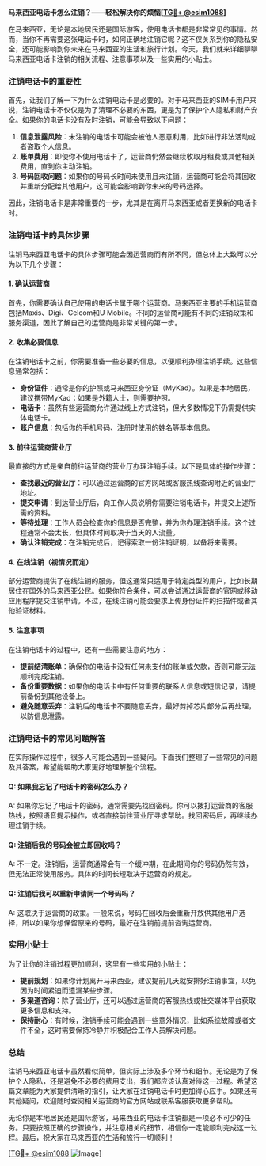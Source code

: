 **马来西亚电话卡怎么注销？——轻松解决你的烦恼[[TG💪+ @esim1088](https://t.me/s/esim1088)]**

在马来西亚，无论是本地居民还是国际游客，使用电话卡都是非常常见的事情。然而，当你不再需要这张电话卡时，如何正确地注销它呢？这不仅关系到你的隐私安全，还可能影响到你未来在马来西亚的生活和旅行计划。今天，我们就来详细聊聊马来西亚电话卡注销的相关流程、注意事项以及一些实用的小贴士。

### 注销电话卡的重要性

首先，让我们了解一下为什么注销电话卡是必要的。对于马来西亚的SIM卡用户来说，注销电话卡不仅仅是为了清理不必要的东西，更是为了保护个人隐私和财产安全。如果你的电话卡没有及时注销，可能会导致以下问题：

1. **信息泄露风险**：未注销的电话卡可能会被他人恶意利用，比如进行非法活动或者盗取个人信息。
2. **账单费用**：即使你不使用电话卡了，运营商仍然会继续收取月租费或其他相关费用，直到你主动注销。
3. **号码回收问题**：如果你的号码长时间未使用且未注销，运营商可能会将其回收并重新分配给其他用户，这可能会影响到你未来的号码选择。

因此，注销电话卡是非常重要的一步，尤其是在离开马来西亚或者更换新的电话卡时。

### 注销电话卡的具体步骤

注销马来西亚电话卡的具体步骤可能会因运营商而有所不同，但总体上大致可以分为以下几个步骤：

#### 1. 确认运营商

首先，你需要确认自己使用的电话卡属于哪个运营商。马来西亚主要的手机运营商包括Maxis、Digi、Celcom和U Mobile。不同的运营商可能有不同的注销政策和服务渠道，因此了解自己的运营商是非常关键的第一步。

#### 2. 收集必要信息

在注销电话卡之前，你需要准备一些必要的信息，以便顺利办理注销手续。这些信息通常包括：

- **身份证件**：通常是你的护照或马来西亚身份证（MyKad）。如果是本地居民，建议携带MyKad；如果是外籍人士，则需要护照。
- **电话卡**：虽然有些运营商允许通过线上方式注销，但大多数情况下仍需提供实体电话卡。
- **账户信息**：包括你的手机号码、注册时使用的姓名等基本信息。

#### 3. 前往运营商营业厅

最直接的方式是亲自前往运营商的营业厅办理注销手续。以下是具体的操作步骤：

- **查找最近的营业厅**：可以通过运营商的官方网站或客服热线查询附近的营业厅地址。
- **提交申请**：到达营业厅后，向工作人员说明你需要注销电话卡，并提交上述所需的资料。
- **等待处理**：工作人员会检查你的信息是否完整，并为你办理注销手续。这个过程通常不会太长，但具体时间取决于当天的人流量。
- **确认注销完成**：在注销完成后，记得索取一份注销证明，以备将来需要。

#### 4. 在线注销（视情况而定）

部分运营商提供了在线注销的服务，但这通常只适用于特定类型的用户，比如长期居住在国外的马来西亚公民。如果你符合条件，可以尝试通过运营商的官网或移动应用程序提交注销申请。不过，在线注销可能会要求上传身份证件的扫描件或者其他验证材料。

#### 5. 注意事项

在注销电话卡的过程中，还有一些需要注意的地方：

- **提前结清账单**：确保你的电话卡没有任何未支付的账单或欠款，否则可能无法顺利完成注销。
- **备份重要数据**：如果你的电话卡中有任何重要的联系人信息或短信记录，请提前备份到其他设备上。
- **避免随意丢弃**：注销后的电话卡不要随意丢弃，最好剪掉芯片部分后再处理，以防信息泄露。

### 注销电话卡的常见问题解答

在实际操作过程中，很多人可能会遇到一些疑问。下面我们整理了一些常见的问题及其答案，希望能帮助大家更好地理解整个流程。

#### Q: 如果我忘记了电话卡的密码怎么办？

A: 如果你忘记了电话卡的密码，通常需要先找回密码。你可以拨打运营商的客服热线，按照语音提示操作，或者直接前往营业厅寻求帮助。找回密码后，再继续办理注销手续。

#### Q: 注销后我的号码会被立即回收吗？

A: 不一定。注销后，运营商通常会有一个缓冲期，在此期间你的号码仍然有效，但无法正常使用服务。具体的时间长短取决于运营商的规定。

#### Q: 注销后我可以重新申请同一个号码吗？

A: 这取决于运营商的政策。一般来说，号码在回收后会重新开放供其他用户选择，所以如果你想保留原来的号码，最好在注销前提前咨询运营商。

### 实用小贴士

为了让你的注销过程更加顺利，这里有一些实用的小贴士：

- **提前规划**：如果你计划离开马来西亚，建议提前几天就安排好注销事宜，以免因为时间紧迫而遗漏某些步骤。
- **多渠道咨询**：除了营业厅，还可以通过运营商的客服热线或社交媒体平台获取更多信息和支持。
- **保持耐心**：有时候，注销手续可能会遇到一些意外情况，比如系统故障或者文件不全，这时需要保持冷静并积极配合工作人员解决问题。

### 总结

注销马来西亚电话卡虽然看似简单，但实际上涉及多个环节和细节。无论是为了保护个人隐私，还是避免不必要的费用支出，我们都应该认真对待这一过程。希望这篇文章能为大家提供清晰的指引，让大家在注销电话卡时更加得心应手。如果还有其他疑问，欢迎随时查阅相关运营商的官方网站或联系客服获取更多帮助。

无论你是本地居民还是国际游客，马来西亚的电话卡注销都是一项必不可少的任务。只要按照正确的步骤操作，并注意相关的细节，相信你一定能顺利完成这一过程。最后，祝大家在马来西亚的生活和旅行一切顺利！

[[TG💪+ @esim1088](https://t.me/s/esim1088) ![Image](https://i.postimg.cc/4NQfJmqS/Snipaste-2025-05-13-00-14-12.png)]